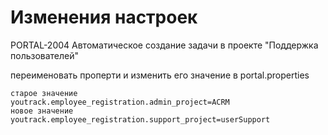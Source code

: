 # Изменения настроек

PORTAL-2004 Автоматическое создание задачи в проекте "Поддержка пользователей"

переименовать проперти и изменить его значение в portal.properties
```
старое значение
youtrack.employee_registration.admin_project=ACRM 
новое значение
youtrack.employee_registration.support_project=userSupport
```

